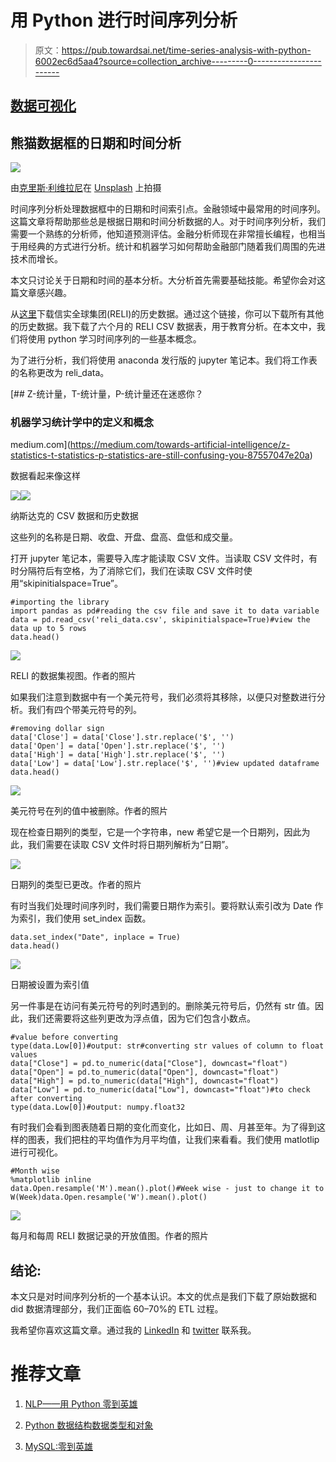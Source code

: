 # 用 Python 进行时间序列分析

> 原文：<https://pub.towardsai.net/time-series-analysis-with-python-6002ec6d5aa4?source=collection_archive---------0----------------------->

## [数据可视化](https://towardsai.net/p/category/data-visualization)

## 熊猫数据框的日期和时间分析

![](img/c826767f90ac7b8d6467811a4dd62e97.png)

由[克里斯·利维拉尼](https://unsplash.com/@chrisliverani?utm_source=medium&utm_medium=referral)在 [Unsplash](https://unsplash.com?utm_source=medium&utm_medium=referral) 上拍摄

时间序列分析处理数据框中的日期和时间索引点。金融领域中最常用的时间序列。这篇文章将帮助那些总是根据日期和时间分析数据的人。对于时间序列分析，我们需要一个熟练的分析师，他知道预测评估。金融分析师现在非常擅长编程，也相当于用经典的方式进行分析。统计和机器学习如何帮助金融部门随着我们周围的先进技术而增长。

本文只讨论关于日期和时间的基本分析。大分析首先需要基础技能。希望你会对这篇文章感兴趣。

从[这里](https://www.nasdaq.com/market-activity/stocks/reli/historical)下载信实全球集团(RELI)的历史数据。通过这个链接，你可以下载所有其他的历史数据。我下载了六个月的 RELI CSV 数据表，用于教育分析。在本文中，我们将使用 python 学习时间序列的一些基本概念。

为了进行分析，我们将使用 anaconda 发行版的 jupyter 笔记本。我们将工作表的名称更改为 reli_data。

[](https://medium.com/towards-artificial-intelligence/z-statistics-t-statistics-p-statistics-are-still-confusing-you-87557047e20a) [## Z-统计量，T-统计量，P-统计量还在迷惑你？

### 机器学习统计学中的定义和概念

medium.com](https://medium.com/towards-artificial-intelligence/z-statistics-t-statistics-p-statistics-are-still-confusing-you-87557047e20a) 

数据看起来像这样

![](img/55745713013f62f1132715834e1dd1ab.png)![](img/14d264ac7e1d8c98ee5d7d3375bac34f.png)

纳斯达克的 CSV 数据和历史数据

这些列的名称是日期、收盘、开盘、盘高、盘低和成交量。

打开 jupyter 笔记本，需要导入库才能读取 CSV 文件。当读取 CSV 文件时，有时分隔符后有空格，为了消除它们，我们在读取 CSV 文件时使用“skipinitialspace=True”。

```
#importing the library
import pandas as pd#reading the csv file and save it to data variable
data = pd.read_csv('reli_data.csv', skipinitialspace=True)#view the data up to 5 rows
data.head()
```

![](img/b3e25c8426cbfe948bd7613a5adb3010.png)

RELI 的数据集视图。作者的照片

如果我们注意到数据中有一个美元符号，我们必须将其移除，以便只对整数进行分析。我们有四个带美元符号的列。

```
#removing dollar sign 
data['Close'] = data['Close'].str.replace('$', '')
data['Open'] = data['Open'].str.replace('$', '')
data['High'] = data['High'].str.replace('$', '')
data['Low'] = data['Low'].str.replace('$', '')#view updated dataframe
data.head()
```

![](img/f7a2cc4d185c5c2de27316d9e947a54f.png)

美元符号在列的值中被删除。作者的照片

现在检查日期列的类型，它是一个字符串，new 希望它是一个日期列，因此为此，我们需要在读取 CSV 文件时将日期列解析为“日期”。

![](img/f0dc796101abb70c82c0ec0c199a59b4.png)

日期列的类型已更改。作者的照片

有时当我们处理时间序列时，我们需要日期作为索引。要将默认索引改为 Date 作为索引，我们使用 set_index 函数。

```
data.set_index("Date", inplace = True)
data.head()
```

![](img/047cdc49a251fd476500c132386a25e3.png)

日期被设置为索引值

另一件事是在访问有美元符号的列时遇到的。删除美元符号后，仍然有 str 值。因此，我们还需要将这些列更改为浮点值，因为它们包含小数点。

```
#value before converting
type(data.Low[0])#output: str#converting str values of column to float values
data["Close"] = pd.to_numeric(data["Close"], downcast="float")
data["Open"] = pd.to_numeric(data["Open"], downcast="float")
data["High"] = pd.to_numeric(data["High"], downcast="float")
data["Low"] = pd.to_numeric(data["Low"], downcast="float")#to check after converting
type(data.Low[0])#output: numpy.float32
```

有时我们会看到图表随着日期的变化而变化，比如日、周、月甚至年。为了得到这样的图表，我们把柱的平均值作为月平均值，让我们来看看。我们使用 matlotlip 进行可视化。

```
#Month wise
%matplotlib inline
data.Open.resample('M').mean().plot()#Week wise - just to change it to W(Week)data.Open.resample('W').mean().plot()
```

![](img/74fc95265d110ab356e563d3d2334795.png)

每月和每周 RELI 数据记录的开放值图。作者的照片

## 结论:

本文只是对时间序列分析的一个基本认识。本文的优点是我们下载了原始数据和 did 数据清理部分，我们正面临 60–70%的 ETL 过程。

我希望你喜欢这篇文章。通过我的 [LinkedIn](https://www.linkedin.com/in/data-scientist-95040a1ab/) 和 [twitter](https://twitter.com/amitprius) 联系我。

# 推荐文章

1.  [NLP——用 Python 零到英雄](https://medium.com/towards-artificial-intelligence/nlp-zero-to-hero-with-python-2df6fcebff6e?sk=2231d868766e96b13d1e9d7db6064df1)

2. [Python 数据结构数据类型和对象](https://medium.com/towards-artificial-intelligence/python-data-structures-data-types-and-objects-244d0a86c3cf?sk=42f4b462499f3fc3a160b21e2c94dba6)

3. [MySQL:零到英雄](https://medium.com/towards-artificial-intelligence/mysql-zero-to-hero-with-syntax-of-all-topics-92e700762c7b?source=friends_link&sk=35a3f8dc1cf1ebd1c4d5008a5d12d6a3)